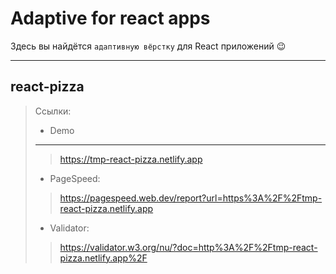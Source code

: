 # Adaptive for react apps
Здесь вы найдётся `адаптивную вёрстку` для React приложений &#128521;
***

## react-pizza
> Ссылки:
> * Demo
> ---
>> https://tmp-react-pizza.netlify.app
> * PageSpeed:
>> https://pagespeed.web.dev/report?url=https%3A%2F%2Ftmp-react-pizza.netlify.app
> * Validator:
>> https://validator.w3.org/nu/?doc=http%3A%2F%2Ftmp-react-pizza.netlify.app%2F